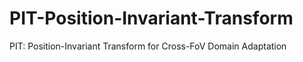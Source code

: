# PIT-Position-Invariant-Transform
PIT: Position-Invariant Transform for Cross-FoV Domain Adaptation
